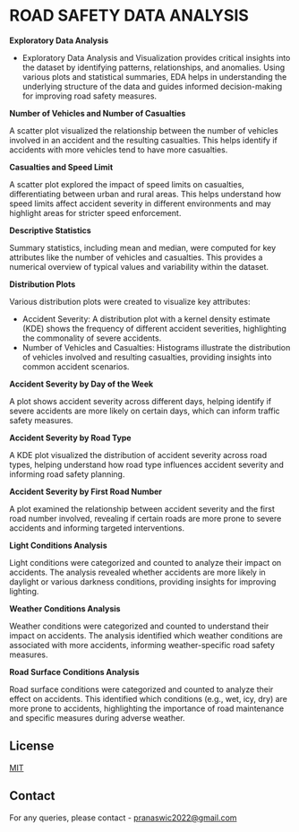 # ROAD SAFETY DATA ANALYSIS

**Exploratory Data Analysis**

- Exploratory Data Analysis and Visualization provides critical insights into the dataset by identifying patterns, relationships, and anomalies. Using various plots and statistical summaries, EDA helps in understanding the underlying structure of the data and guides informed decision-making for improving road safety measures.

**Number of Vehicles and Number of Casualties**

A scatter plot visualized the relationship between the number of vehicles involved in an accident and the resulting casualties. This helps identify if accidents with more vehicles tend to have more casualties.

**Casualties and Speed Limit**

A scatter plot explored the impact of speed limits on casualties, differentiating between urban and rural areas. This helps understand how speed limits affect accident severity in different environments and may highlight areas for stricter speed enforcement.

**Descriptive Statistics**

Summary statistics, including mean and median, were computed for key attributes like the number of vehicles and casualties. This provides a numerical overview of typical values and variability within the dataset.

**Distribution Plots**

Various distribution plots were created to visualize key attributes:

- Accident Severity: A distribution plot with a kernel density estimate (KDE) shows the frequency of different accident severities, highlighting the commonality of severe accidents.
- Number of Vehicles and Casualties: Histograms illustrate the distribution of vehicles involved and resulting casualties, providing insights into common accident scenarios.

**Accident Severity by Day of the Week**

A plot shows accident severity across different days, helping identify if severe accidents are more likely on certain days, which can inform traffic safety measures.

**Accident Severity by Road Type**

A KDE plot visualized the distribution of accident severity across road types, helping understand how road type influences accident severity and informing road safety planning.

**Accident Severity by First Road Number**

A plot examined the relationship between accident severity and the first road number involved, revealing if certain roads are more prone to severe accidents and informing targeted interventions.

**Light Conditions Analysis**

Light conditions were categorized and counted to analyze their impact on accidents. The analysis revealed whether accidents are more likely in daylight or various darkness conditions, providing insights for improving lighting.

**Weather Conditions Analysis**

Weather conditions were categorized and counted to understand their impact on accidents. The analysis identified which weather conditions are associated with more accidents, informing weather-specific road safety measures.

**Road Surface Conditions Analysis**

Road surface conditions were categorized and counted to analyze their effect on accidents. This identified which conditions (e.g., wet, icy, dry) are more prone to accidents, highlighting the importance of road maintenance and specific measures during adverse weather.

## License

[MIT](https://choosealicense.com/licenses/mit/)


## Contact

For any queries, please contact - pranaswic2022@gmail.com



